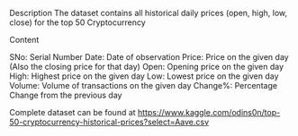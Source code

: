 Description
The dataset contains all historical daily prices (open, high, low, close) for the top 50 Cryptocurrency

Content

SNo: Serial Number 
Date: Date of observation
Price: Price on the given day (Also the closing price for that day)
Open: Opening price on the given day
High: Highest price on the given day
Low: Lowest price on the given day
Volume: Volume of transactions on the given day
Change%: Percentage Change from the previous day

Complete dataset can be found at https://www.kaggle.com/odins0n/top-50-cryptocurrency-historical-prices?select=Aave.csv
